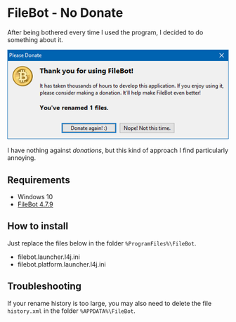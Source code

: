 # FileBot - No Donate

After being bothered every time I used the program, I decided to do something about it.

![Donate Dialog](docs/donate.png)

I have nothing against *donations*, but this kind of approach I find particularly annoying.

## Requirements
* Windows 10
* [FileBot 4.7.9](https://sourceforge.net/projects/filebot/files/filebot/FileBot_4.7.9/)

## How to install

Just replace the files below in the folder `%ProgramFiles%\FileBot`.
* filebot.launcher.l4j.ini
* filebot.platform.launcher.l4j.ini

## Troubleshooting

If your rename history is too large, you may also need to delete the file `history.xml` in the folder `%APPDATA%\FileBot`.

